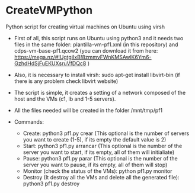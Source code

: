 # CreateVMPython
Python script for creating virtual machines on Ubuntu using virsh

- First of all, this script runs on Ubuntu using python3 and it needs two files in the same folder: plantilla-vm-pf1.xml (in this repository) and cdps-vm-base-pf1.qcow2 (you can download it from here: https://mega.nz/#!UgtgiIxB!8zmmvFWnKMSAwlK6Ym6-GzhdHdSjFuEKUXsruVfDQc8 )
- Also, it is necessary to install virsh: sudo apt-get install libvirt-bin (if there is any problem check libvirt website)

- The script is simple, it creates a setting of a network composed of the host and the VMs (c1, lb and 1-5 servers).
- All the files needed will be created in the folder /mnt/tmp/pf1

- Commands: 
  - Create: python3 pf1.py crear <optional> (This optional is the number of servers you want to create (1-5), if its empty the default value is 2)
  - Start: python3 pf1.py arrancar <optional> (This optional is the number of the server you want to start, if its empty, all of them will initialiate)
  - Pause: python3 pf1.py parar <optional> (This optional is the number of the server you want to pause, if its empty, all of them will stop)
  - Monitor (check the status of the VMs): python pf1.py monitor
  - Destroy (It destroy all the VMs and delete all the generated file): python3 pf1.py destroy

